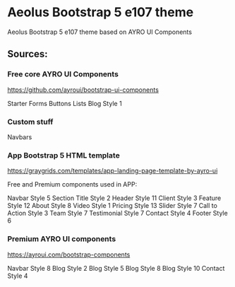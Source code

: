 # Aeolus Bootstrap 5 e107 theme

Aeolus Bootstrap 5 e107 theme based on AYRO UI Components


## Sources:

### Free core AYRO UI Components

https://github.com/ayroui/bootstrap-ui-components

Starter
Forms
Buttons
Lists
Blog Style 1

### Custom stuff

Navbars


### App Bootstrap 5 HTML template

https://graygrids.com/templates/app-landing-page-template-by-ayro-ui

Free and Premium components used in APP:

  Navbar Style 5
  Section Title Style 2
  Header Style 11
  Client Style 3
  Feature Style 12
  About Style 8
  Video Style 1
  Pricing Style 13
  Slider Style 7
  Call to Action Style 3
  Team Style 7
  Testimonial Style 7
  Contact Style 4
  Footer Style 6

### Premium AYRO UI components

https://ayroui.com/bootstrap-components

Navbar Style 8
Blog Style 2
Blog Style 5
Blog Style 8
Blog Style 10
Contact Style 4







